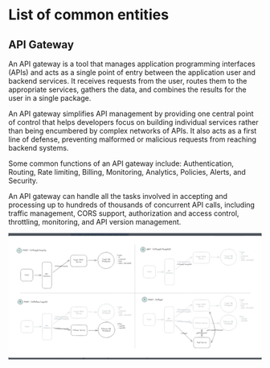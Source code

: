 # List of common entities

## API Gateway
An API gateway is a tool that manages application programming interfaces (APIs) and acts as a single point of entry between the application user and backend services. It receives requests from the user, routes them to the appropriate services, gathers the data, and combines the results for the user in a single package.

An API gateway simplifies API management by providing one central point of control that helps developers focus on building individual services rather than being encumbered by complex networks of APIs. It also acts as a first line of defense, preventing malformed or malicious requests from reaching backend systems.

Some common functions of an API gateway include:
Authentication, Routing, Rate limiting, Billing, Monitoring, Analytics, Policies, Alerts, and Security. 

An API gateway can handle all the tasks involved in accepting and processing up to hundreds of thousands of concurrent API calls, including traffic management, CORS support, authorization and access control, throttling, monitoring, and API version management. 

![api_gateway](images/twitter_apis.png)


